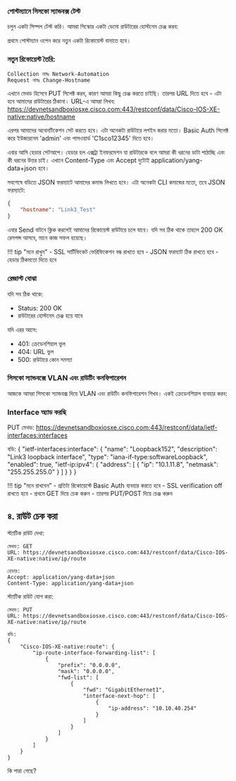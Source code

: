 ### পোস্টম্যানে সিসকো স্যান্ডবক্স টেস্ট

চলুন একটা সিম্পল টেস্ট করি। আমরা সিস্কোর একটা ডেমো রাউটারের হোস্টনেম চেঞ্জ করব:

প্রথমে পোস্টম্যান ওপেন করে নতুন একটা রিকোয়েস্ট বানাতে হবে। 

### নতুন রিকোয়েস্ট তৈরি:
```
Collection নামঃ Network-Automation
Request নামঃ Change-Hostname
```

এখানে মেথড হিসেবে PUT সিলেক্ট করব, কারণ আমরা কিছু চেঞ্জ করতে চাইছি। তারপর URL দিতে হবে - এটা হবে আমাদের রাউটারের ঠিকানা। URL-এ আমরা লিখব: https://devnetsandboxiosxe.cisco.com:443/restconf/data/Cisco-IOS-XE-native:native/hostname

এরপর আমাদের অথেনটিকেশন সেট করতে হবে। এটা অনেকটা রাউটারে লগইন করার মতো। Basic Auth সিলেক্ট করে ইউজারনেম 'admin' এবং পাসওয়ার্ড 'C1sco12345' দিতে হবে।

এবার আসি হেডার সেটআপে। হেডার হল এক্সট্রা ইনফরমেশন যা রাউটারকে বলে আমরা কী ধরনের ডাটা পাঠাচ্ছি এবং কী ধরনের উত্তর চাই। এখানে Content-Type এবং Accept দুটোই application/yang-data+json হবে।

সবশেষে বডিতে JSON ফরম্যাটে আমাদের কমান্ড লিখতে হবে। এটা অনেকটা CLI কমান্ডের মতো, তবে JSON ফরম্যাটে:
```json
{
    "hostname": "Link3_Test"
}
```

এবার Send বাটনে ক্লিক করলেই আমাদের রিকোয়েস্ট রাউটারে চলে যাবে। যদি সব ঠিক থাকে তাহলে 200 OK রেসপন্স আসবে, মানে কাজ সফল হয়েছে।

!!! tip "মনে রাখুন"
    - SSL সার্টিফিকেট ভেরিফিকেশন বন্ধ রাখতে হবে
    - JSON ফরম্যাট ঠিক রাখতে হবে
    - হেডার ঠিকমতো দিতে হবে
  
### রেজাল্ট বোঝা

যদি সব ঠিক থাকে:
- Status: 200 OK
- রাউটারের হোস্টনেম চেঞ্জ হয়ে যাবে

যদি এরর আসে:
- 401: ক্রেডেনশিয়াল ভুল
- 404: URL ভুল
- 500: রাউটারে কোন সমস্যা

### সিসকো স্যান্ডবক্সে VLAN এবং রাউটিং কনফিগারেশন

আজকে আমরা সিসকো স্যান্ডবক্স দিয়ে VLAN এবং রাউটিং কনফিগারেশন শিখব। একই ক্রেডেনশিয়াল ব্যবহার করব:

### Interface অ্যাড করছি 

PUT মেথড: https://devnetsandboxiosxe.cisco.com:443/restconf/data/ietf-interfaces:interfaces

বডি:
{
  "ietf-interfaces:interface": {
    "name": "Loopback152",
    "description": "Link3 loopback interface",
    "type": "iana-if-type:softwareLoopback",
    "enabled": true,
    "ietf-ip:ipv4": {
      "address": [
        {
          "ip": "10.1.11.8",
          "netmask": "255.255.255.0"
        }
      ]
    }
  }
}


!!! tip "মনে রাখবেন"
    - প্রতিটা রিকোয়েস্টে Basic Auth ব্যবহার করতে হবে
    - SSL verification off রাখতে হবে
    - প্রথমে GET দিয়ে চেক করুন
    - তারপর PUT/POST দিয়ে চেঞ্জ করুন

## ৪. রাউট চেক করা

স্ট্যাটিক রাউট দেখা:
```
মেথড: GET
URL: https://devnetsandboxiosxe.cisco.com:443/restconf/data/Cisco-IOS-XE-native:native/ip/route

হেডার:
Accept: application/yang-data+json
Content-Type: application/yang-data+json
```

স্ট্যাটিক রাউট যোগ করা:
```
মেথড: PUT
URL: https://devnetsandboxiosxe.cisco.com:443/restconf/data/Cisco-IOS-XE-native:native/ip/route

বডি:
{
    "Cisco-IOS-XE-native:route": {
        "ip-route-interface-forwarding-list": [
            {
                "prefix": "0.0.0.0",
                "mask": "0.0.0.0",
                "fwd-list": [
                    {
                        "fwd": "GigabitEthernet1",
                        "interface-next-hop": [
                            {
                                "ip-address": "10.10.40.254"
                            }
                        ]
                    }
                ]
            }
        ]
    }
}
```
কি পারা গেছে?